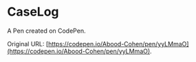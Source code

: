 # CaseLog

A Pen created on CodePen.

Original URL: [https://codepen.io/Abood-Cohen/pen/yyLMmaO](https://codepen.io/Abood-Cohen/pen/yyLMmaO).

